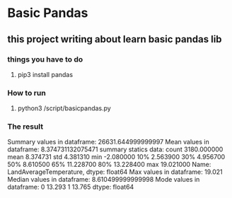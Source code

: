 # Basic Pandas
## this project writing about learn basic pandas lib 
### things you have to do 
1. pip3 install pandas

### How to run 
1. python3 /script/basicpandas.py

### The result

Summary values in dataframe:  26631.644999999997
Mean values in dataframe:  8.374731132075471
summary statics data:
 count    3180.000000
mean        8.374731
std         4.381310
min        -2.080000
10%         2.563900
30%         4.956700
50%         8.610500
65%        11.228700
80%        13.228400
max        19.021000
Name: LandAverageTemperature, dtype: float64
Max values in dataframe:  19.021
Median values in dataframe:  8.610499999999998
Mode values in dataframe:
 0    13.293
1    13.765
dtype: float64